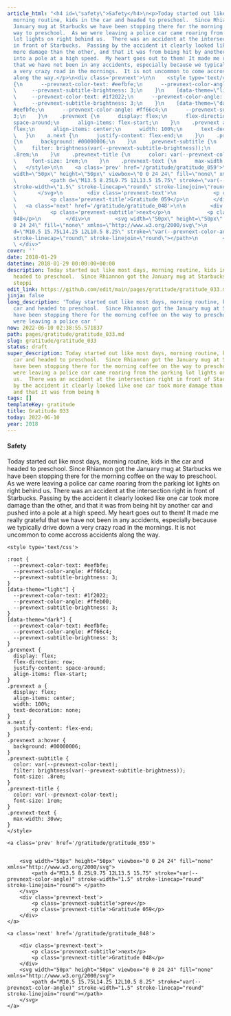 ```yaml
---
article_html: "<h4 id=\"safety\">Safety</h4>\n<p>Today started out like most days,
  morning routine, kids in the car and headed to preschool.  Since Rhiannon got the
  January mug at Starbucks we have been stopping there for the morning coffee on the
  way to preschool.  As we were leaving a police car came roaring from the parking
  lot lights on right behind us.  There was an accident at the intersection right
  in front of Starbucks.  Passing by the accident it clearly looked like one car took
  more damage than the other, and that it was from being hit by another car and pushed
  into a pole at a high speed.  My heart goes out to them! It made me really grateful
  that we have not been in any accidents, especially because we typically drive down
  a very crazy road in the mornings.  It is not uncommon to come accross accidents
  along the way.</p>\n<div class='prevnext'>\n\n    <style type='text/css'>\n\n    :root
  {\n      --prevnext-color-text: #eefbfe;\n      --prevnext-color-angle: #ff66c4;\n
  \     --prevnext-subtitle-brightness: 3;\n    }\n    [data-theme=\"light\"] {\n
  \     --prevnext-color-text: #1f2022;\n      --prevnext-color-angle: #ffeb00;\n
  \     --prevnext-subtitle-brightness: 3;\n    }\n    [data-theme=\"dark\"] {\n      --prevnext-color-text:
  #eefbfe;\n      --prevnext-color-angle: #ff66c4;\n      --prevnext-subtitle-brightness:
  3;\n    }\n    .prevnext {\n      display: flex;\n      flex-direction: row;\n      justify-content:
  space-around;\n      align-items: flex-start;\n    }\n    .prevnext a {\n      display:
  flex;\n      align-items: center;\n      width: 100%;\n      text-decoration: none;\n
  \   }\n    a.next {\n      justify-content: flex-end;\n    }\n    .prevnext a:hover
  {\n      background: #00000006;\n    }\n    .prevnext-subtitle {\n      color: var(--prevnext-color-text);\n
  \     filter: brightness(var(--prevnext-subtitle-brightness));\n      font-size:
  .8rem;\n    }\n    .prevnext-title {\n      color: var(--prevnext-color-text);\n
  \     font-size: 1rem;\n    }\n    .prevnext-text {\n      max-width: 30vw;\n    }\n
  \   </style>\n\n    <a class='prev' href='/gratitude/gratitude_059'>\n\n\n        <svg
  width=\"50px\" height=\"50px\" viewbox=\"0 0 24 24\" fill=\"none\" xmlns=\"http://www.w3.org/2000/svg\">\n
  \           <path d=\"M13.5 8.25L9.75 12L13.5 15.75\" stroke=\"var(--prevnext-color-angle)\"
  stroke-width=\"1.5\" stroke-linecap=\"round\" stroke-linejoin=\"round\"> </path>\n
  \       </svg>\n        <div class='prevnext-text'>\n            <p class='prevnext-subtitle'>prev</p>\n
  \           <p class='prevnext-title'>Gratitude 059</p>\n        </div>\n    </a>\n\n
  \   <a class='next' href='/gratitude/gratitude_048'>\n\n        <div class='prevnext-text'>\n
  \           <p class='prevnext-subtitle'>next</p>\n            <p class='prevnext-title'>Gratitude
  048</p>\n        </div>\n        <svg width=\"50px\" height=\"50px\" viewbox=\"0
  0 24 24\" fill=\"none\" xmlns=\"http://www.w3.org/2000/svg\">\n            <path
  d=\"M10.5 15.75L14.25 12L10.5 8.25\" stroke=\"var(--prevnext-color-angle)\" stroke-width=\"1.5\"
  stroke-linecap=\"round\" stroke-linejoin=\"round\"></path>\n        </svg>\n    </a>\n
  \ </div>"
cover: ''
date: 2018-01-29
datetime: 2018-01-29 00:00:00+00:00
description: Today started out like most days, morning routine, kids in the car and
  headed to preschool.  Since Rhiannon got the January mug at Starbucks we have been
  stoppi
edit_link: https://github.com/edit/main/pages/gratitude/gratitude_033.md
jinja: false
long_description: 'Today started out like most days, morning routine, kids in the
  car and headed to preschool.  Since Rhiannon got the January mug at Starbucks we
  have been stopping there for the morning coffee on the way to preschool.  As we
  were leaving a police car '
now: 2022-06-10 02:38:55.571837
path: pages/gratitude/gratitude_033.md
slug: gratitude/gratitude_033
status: draft
super_description: Today started out like most days, morning routine, kids in the
  car and headed to preschool.  Since Rhiannon got the January mug at Starbucks we
  have been stopping there for the morning coffee on the way to preschool.  As we
  were leaving a police car came roaring from the parking lot lights on right behind
  us.  There was an accident at the intersection right in front of Starbucks.  Passing
  by the accident it clearly looked like one car took more damage than the other,
  and that it was from being h
tags: []
templateKey: gratitude
title: Gratitude 033
today: 2022-06-10
year: 2018
---
```


#### Safety

Today started out like most days, morning routine, kids in the car and headed to preschool.  Since Rhiannon got the January mug at Starbucks we have been stopping there for the morning coffee on the way to preschool.  As we were leaving a police car came roaring from the parking lot lights on right behind us.  There was an accident at the intersection right in front of Starbucks.  Passing by the accident it clearly looked like one car took more damage than the other, and that it was from being hit by another car and pushed into a pole at a high speed.  My heart goes out to them! It made me really grateful that we have not been in any accidents, especially because we typically drive down a very crazy road in the mornings.  It is not uncommon to come accross accidents along the way.
<div class='prevnext'>

    <style type='text/css'>

    :root {
      --prevnext-color-text: #eefbfe;
      --prevnext-color-angle: #ff66c4;
      --prevnext-subtitle-brightness: 3;
    }
    [data-theme="light"] {
      --prevnext-color-text: #1f2022;
      --prevnext-color-angle: #ffeb00;
      --prevnext-subtitle-brightness: 3;
    }
    [data-theme="dark"] {
      --prevnext-color-text: #eefbfe;
      --prevnext-color-angle: #ff66c4;
      --prevnext-subtitle-brightness: 3;
    }
    .prevnext {
      display: flex;
      flex-direction: row;
      justify-content: space-around;
      align-items: flex-start;
    }
    .prevnext a {
      display: flex;
      align-items: center;
      width: 100%;
      text-decoration: none;
    }
    a.next {
      justify-content: flex-end;
    }
    .prevnext a:hover {
      background: #00000006;
    }
    .prevnext-subtitle {
      color: var(--prevnext-color-text);
      filter: brightness(var(--prevnext-subtitle-brightness));
      font-size: .8rem;
    }
    .prevnext-title {
      color: var(--prevnext-color-text);
      font-size: 1rem;
    }
    .prevnext-text {
      max-width: 30vw;
    }
    </style>
    
    <a class='prev' href='/gratitude/gratitude_059'>
    

        <svg width="50px" height="50px" viewbox="0 0 24 24" fill="none" xmlns="http://www.w3.org/2000/svg">
            <path d="M13.5 8.25L9.75 12L13.5 15.75" stroke="var(--prevnext-color-angle)" stroke-width="1.5" stroke-linecap="round" stroke-linejoin="round"> </path>
        </svg>
        <div class='prevnext-text'>
            <p class='prevnext-subtitle'>prev</p>
            <p class='prevnext-title'>Gratitude 059</p>
        </div>
    </a>
    
    <a class='next' href='/gratitude/gratitude_048'>
    
        <div class='prevnext-text'>
            <p class='prevnext-subtitle'>next</p>
            <p class='prevnext-title'>Gratitude 048</p>
        </div>
        <svg width="50px" height="50px" viewbox="0 0 24 24" fill="none" xmlns="http://www.w3.org/2000/svg">
            <path d="M10.5 15.75L14.25 12L10.5 8.25" stroke="var(--prevnext-color-angle)" stroke-width="1.5" stroke-linecap="round" stroke-linejoin="round"></path>
        </svg>
    </a>
  </div>